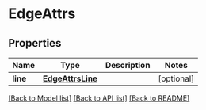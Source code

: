 # EdgeAttrs

## Properties
Name | Type | Description | Notes
------------ | ------------- | ------------- | -------------
**line** | [**EdgeAttrsLine**](EdgeAttrsLine.md) |  | [optional] 

[[Back to Model list]](../README.md#documentation-for-models) [[Back to API list]](../README.md#documentation-for-api-endpoints) [[Back to README]](../README.md)

